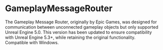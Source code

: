 # GameplayMessageRouter
 The Gameplay Message Router, originally by Epic Games, was designed for communication between unconnected gameplay objects but only supported Unreal Engine 5.0. This version has been updated to ensure compatibility with Unreal Engine 5.3+, while retaining the original functionality. Compatible with Windows.
